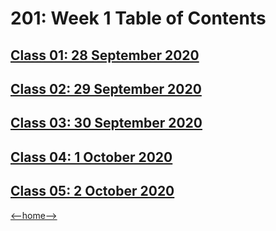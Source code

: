 # 201: Week 1 Table of Contents

## [Class 01: 28 September 2020](week1/class01.md)

## [Class 02: 29 September 2020]("week1/class02.md")

## [Class 03: 30 September 2020]("#")

## [Class 04: 1 October 2020]("#")

## [Class 05: 2 October 2020]("#")

[<--home-->](../README.md)
